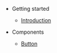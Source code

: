 - Getting started

  - [Introduction](introduction.md)

- Components

  - [Button](components/button.md)
